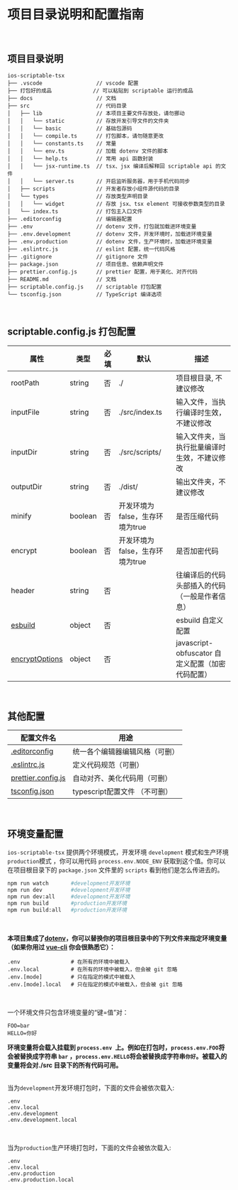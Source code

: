 # <span id="config-introduction">项目目录说明和配置指南</span>

<br/>

## <span id="project-dir-introduction">项目目录说明</span>

```
ios-scriptable-tsx
├── .vscode                 // vscode 配置
├── 打包好的成品             // 可以粘贴到 scriptable 运行的成品
├── docs                    // 文档
├── src                     // 代码目录
│   ├── lib                 // 本项目主要文件存放处，请勿挪动
│   │   └── static          // 存放开发引导文件的文件夹
│   │   └── basic           // 基础包源码
│   │   └── compile.ts      // 打包脚本，请勿随意更改
│   │   └── constants.ts    // 常量
│   │   └── env.ts          // 加载 dotenv 文件的脚本
│   │   └── help.ts         // 常用 api 函数封装
│   │   └── jsx-runtime.ts  // tsx、jsx 编译后解释回 scriptable api 的文件
│   │   └── server.ts       // 开启监听服务器，用于手机代码同步
│   ├── scripts             // 开发者存放小组件源代码的目录
│   └── types               // 存放类型声明目录
│   │   └── widget          // 存放 jsx、tsx element 可接收参数类型的目录
│   └── index.ts            // 打包主入口文件
├── .editorconfig           // 编辑器配置
├── .env                    // dotenv 文件，打包就加载进环境变量
├── .env.development        // dotenv 文件，开发环境时，加载进环境变量
├── .env.production         // dotenv 文件，生产环境时，加载进环境变量
├── .eslintrc.js            // eslint 配置，统一代码风格
├── .gitignore              // gitignore 文件
├── package.json            // 项目信息、依赖声明文件
├── prettier.config.js      // prettier 配置，用于美化、对齐代码
├── README.md               // 文档
├── scriptable.config.js    // scriptable 打包配置
└── tsconfig.json           // TypeScript 编译选项
```

<br/>

##  <span id="scriptable-config">scriptable.config.js 打包配置</span>

| 属性             | 类型      | 必填 | 默认                   | 描述                           |
|----------------|---------|----|----------------------|------------------------------|
| rootPath       | string  | 否  | \./                  | 项目根目录, 不建议修改                 |
| inputFile      | string  | 否  | \./src/index\.ts     | 输入文件，当执行编译时生效，不建议修改          |
| inputDir       | string  | 否  | \./src/scripts/      | 输入文件夹，当执行批量编译时生效，不建议修改       |
| outputDir      | string  | 否  | \./dist/             | 输出文件夹，不建议修改                  |
| minify         | boolean | 否  | 开发环境为false，生存环境为true | 是否压缩代码                       |
| encrypt        | boolean | 否  | 开发环境为false，生存环境为true | 是否加密代码                       |
| header         | string  | 否  |                      | 往编译后的代码头部插入的代码（一般是作者信息）      |
| [esbuild](https://esbuild.github.io/api/#simple-options)        | object  | 否  |                      | esbuild 自定义配置                |
| [encryptOptions](https://github.com/javascript-obfuscator/javascript-obfuscator) | object  | 否  |                      | javascript\-obfuscator 自定义配置（加密代码配置） |

<br/>

## <span id="others-config">其他配置</span>

| 配置文件名                                               | 用途                           |
| -------------------------------------------------------- | ------------------------------ |
| [.editorconfig](http://editorconfig.org)                 | 统一各个编辑器编辑风格（可删） |
| [.eslintrc.js](https://cn.eslint.org/)                   | 定义代码规范（可删）           |
| [prettier.config.js](https://prettier.io)                | 自动对齐、美化代码用（可删）   |
| [tsconfig.json](https://www.typescriptlang.org/tsconfig) | typescript配置文件 （不可删）  |

<br/>

## <span id="env-config">环境变量配置</span>

`ios-scriptable-tsx` 提供两个环境模式，开发环境 `development` 模式和生产环境 `production`模式 ，你可以用代码 `process.env.NODE_ENV` 获取到这个值。你可以在项目根目录下的 `package.json` 文件里的 `scripts` 看到他们是怎么传进去的。

```bash
npm run watch 		#development开发环境
npm run dev 		#development开发环境
npm run dev:all		#development开发环境
npm run build		#production开发环境
npm run build:all	#production开发环境
```

<br/>

**本项目集成了[dotenv](https://github.com/motdotla/dotenv)，你可以替换你的项目根目录中的下列文件来指定环境变量（如果你用过 [vue-cli](https://cli.vuejs.org/zh/guide/mode-and-env.html#%E7%8E%AF%E5%A2%83%E5%8F%98%E9%87%8F%E5%92%8C%E6%A8%A1%E5%BC%8F) 你会很熟悉它）：**

```
.env                # 在所有的环境中被载入
.env.local          # 在所有的环境中被载入，但会被 git 忽略
.env.[mode]         # 只在指定的模式中被载入
.env.[mode].local   # 只在指定的模式中被载入，但会被 git 忽略
```

<br/>

一个环境文件只包含环境变量的“键=值”对：

```
FOO=bar
HELLO=你好
```

**环境变量将会载入挂载到 `process.env `上。例如在打包时，`process.env.FOO`将会被替换成字符串 `bar` ，`process.env.HELLO`将会被替换成字符串`你好`。被载入的变量将会对./src 目录下的所有代码可用。**

<br/>当为`development`开发环境打包时，下面的文件会被依次载入:

```
.env 
.env.local
.env.development
.env.development.local
```

<br/>

当为`production`生产环境打包时，下面的文件会被依次载入:

```
.env 
.env.local
.env.production
.env.production.local
```

<br/>
